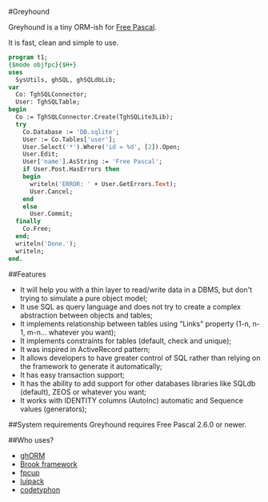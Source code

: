 #Greyhound

Greyhound is a tiny ORM-ish for [Free Pascal](http://freepascal.org/).

It is fast, clean and simple to use.

``` pascal
program t1;
{$mode objfpc}{$H+}
uses
  SysUtils, ghSQL, ghSQLdbLib;
var
  Co: TghSQLConnector;
  User: TghSQLTable;
begin
  Co := TghSQLConnector.Create(TghSQLite3Lib);
  try
    Co.Database := 'DB.sqlite';
    User := Co.Tables['user'];
    User.Select('*').Where('id = %d', [2]).Open;
    User.Edit;
    User['name'].AsString := 'Free Pascal';
    if User.Post.HasErrors then
    begin
      writeln('ERROR: ' + User.GetErrors.Text);
      User.Cancel;
    end
    else
      User.Commit;
  finally
    Co.Free;
  end;
  writeln('Done.');
  writeln;
end.
```

##Features
* It will help you with a thin layer to read/write data in a DBMS, but don't trying to simulate a pure object model;
* It use SQL as query language and does not try to create a complex abstraction between objects and tables;
* It implements relationship between tables using "Links" property (1-n, n-1, m-n... whatever you want);
* It implements constraints for tables (default, check and unique);
* It was inspired in ActiveRecord pattern;
* It allows developers to have greater control of SQL rather than relying on the framework to generate it automatically;
* It has easy transaction support;
* It has the ability to add support for other databases libraries like SQLdb (default), ZEOS or whatever you want;
* It works with IDENTITY columns (AutoInc) automatic and Sequence values (generators);


##System requirements
Greyhound requires Free Pascal 2.6.0 or newer.


##Who uses?
* [ghORM](https://github.com/leledumbo/ghorm)
* [Brook framework](http://brookframework.org)
* [fpcup](https://bitbucket.org/reiniero/fpcup/)
* [luipack](http://code.google.com/p/luipack/)
* [codetyphon](http://www.pilotlogic.com/)
